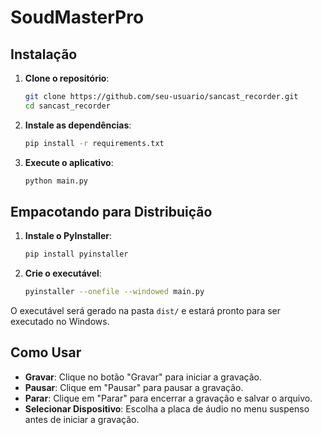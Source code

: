 # SoudMasterPro

## Instalação

1. **Clone o repositório**:
    ```bash
    git clone https://github.com/seu-usuario/sancast_recorder.git
    cd sancast_recorder
    ```

2. **Instale as dependências**:
    ```bash
    pip install -r requirements.txt
    ```

3. **Execute o aplicativo**:
    ```bash
    python main.py
    ```

## Empacotando para Distribuição

1. **Instale o PyInstaller**:
    ```bash
    pip install pyinstaller
    ```

2. **Crie o executável**:
    ```bash
    pyinstaller --onefile --windowed main.py
    ```

O executável será gerado na pasta `dist/` e estará pronto para ser executado no Windows.

## Como Usar

- **Gravar**: Clique no botão "Gravar" para iniciar a gravação.
- **Pausar**: Clique em "Pausar" para pausar a gravação.
- **Parar**: Clique em "Parar" para encerrar a gravação e salvar o arquivo.
- **Selecionar Dispositivo**: Escolha a placa de áudio no menu suspenso antes de iniciar a gravação.
